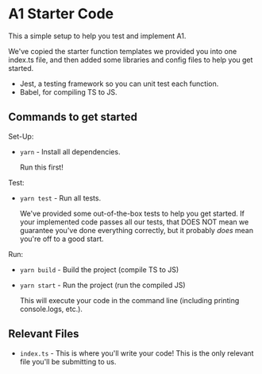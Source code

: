 # A1 Starter Code

This a simple setup to help you test and implement A1.

We've copied the starter function templates we provided you into one index.ts file, and then added some libraries and config files to help you get started.

-   Jest, a testing framework so you can unit test each function.
-   Babel, for compiling TS to JS.

## Commands to get started

Set-Up:

-   `yarn` - Install all dependencies.

    Run this first!

Test:

-   `yarn test` - Run all tests.

    We've provided some out-of-the-box tests to help you get started. If your implemented code passes all our tests, that DOES NOT mean we guarantee you've done everything correctly, but it probably _does_ mean you're off to a good start.

Run:

-   `yarn build` - Build the project (compile TS to JS)
-   `yarn start` - Run the project (run the compiled JS)

    This will execute your code in the command line (including printing console.logs, etc.).

## Relevant Files

-   `index.ts` - This is where you'll write your code! This is the only relevant file you'll be submitting to us.

